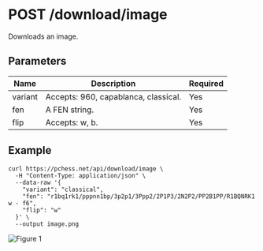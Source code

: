 # POST /download/image

Downloads an image.

## Parameters

| Name | Description | Required |
| ---- | ----------- | -------- |
| variant | Accepts: 960, capablanca, classical. | Yes |
| fen | A FEN string. | Yes |
| flip | Accepts: w, b. | Yes |

## Example

```text
curl https://pchess.net/api/download/image \
  -H "Content-Type: application/json" \
  --data-raw '{
    "variant": "classical",
    "fen": "r1bq1rk1/pppnn1bp/3p2p1/3Ppp2/2P1P3/2N2P2/PP2B1PP/R1BQNRK1 w - f6",
    "flip": "w"
  }' \
  --output image.png
```

![Figure 1](https://raw.githubusercontent.com/chesslablab/chess-api/master/docs/post-download-image_01.png)
